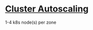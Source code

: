 # [Cluster Autoscaling](https://cloud.google.com/kubernetes-engine/docs/concepts/cluster-autoscaler?_ga=2.138289206.-744265729.1615984755)

1-4 k8s node(s) per zone
